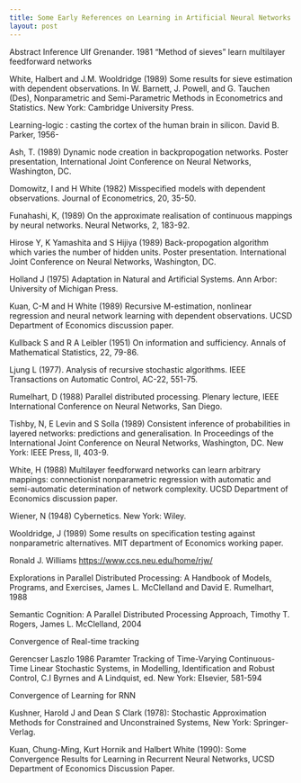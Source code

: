 ```yaml
---
title: Some Early References on Learning in Artificial Neural Networks
layout: post
---
```


Abstract Inference Ulf Grenander. 1981 “Method of sieves” learn multilayer feedforward networks

White, Halbert and J.M. Wooldridge (1989) Some results for sieve estimation with dependent observations.  In W. Barnett, J. Powell, and G. Tauchen (Des), Nonparametric and Semi-Parametric Methods in Econometrics and Statistics. New York: Cambridge University Press.

Learning-logic : casting the cortex of the human brain in silicon.  David B. Parker, 1956-

Ash, T. (1989) Dynamic node creation in backpropogation networks. Poster presentation, International Joint Conference on Neural Networks, Washington, DC.

Domowitz, I and H White (1982) Misspecified models with dependent observations. Journal of Econometrics, 20, 35-50.

Funahashi, K, (1989) On the approximate realisation of continuous mappings by neural networks. Neural Networks, 2, 183-92.

Hirose Y, K Yamashita and S Hijiya (1989) Back-propogation algorithm which varies the number of hidden units. Poster presentation. International Joint Conference on Neural Networks, Washington, DC.

Holland J (1975) Adaptation in Natural and Artificial Systems. Ann Arbor: University of Michigan Press.

Kuan, C-M and H White (1989) Recursive M-estimation, nonlinear regression and neural network learning with dependent observations. UCSD Department of Economics discussion paper.

Kullback S and R A Leibler (1951) On information and sufficiency. Annals of Mathematical Statistics, 22, 79-86.

Ljung L (1977). Analysis of recursive stochastic algorithms. IEEE Transactions on Automatic Control, AC-22, 551-75.

Rumelhart, D (1988) Parallel distributed processing. Plenary lecture, IEEE International Conference on Neural Networks, San Diego.

Tishby, N, E Levin and S Solla (1989) Consistent inference of probabilities in layered networks: predictions and generalisation. In Proceedings of the International Joint Conference on Neural Networks, Washington, DC. New York: IEEE Press, II, 403-9.

White, H (1988) Multilayer feedforward networks can learn arbitrary mappings: connectionist nonparametric regression with automatic and semi-automatic determination of network complexity. UCSD Department of Economics discussion paper.

Wiener, N (1948) Cybernetics. New York: Wiley.

Wooldridge, J (1989) Some results on specification testing against nonparametric alternatives. MIT department of Economics working paper.


Ronald J. Williams
https://www.ccs.neu.edu/home/rjw/

Explorations in Parallel Distributed Processing: A Handbook of Models, Programs, and Exercises, James L. McClelland and David E. Rumelhart, 1988

Semantic Cognition: A Parallel Distributed Processing Approach, Timothy T. Rogers,  James L. McClelland, 2004


Convergence of Real-time tracking

Gerencser Laszlo 1986 Paramter Tracking of Time-Varying Continuous-Time Linear Stochastic Systems, in Modelling, Identification and Robust Control, C.I Byrnes and A Lindquist, ed. New York: Elsevier, 581-594


Convergence of Learning for RNN

Kushner, Harold J and Dean S Clark (1978): Stochastic Approximation Methods for Constrained and Unconstrained Systems, New York: Springer-Verlag.

Kuan, Chung-Ming, Kurt Hornik and Halbert White (1990): Some Convergence Results for Learning in Recurrent Neural Networks, UCSD Department of Economics Discussion Paper.
